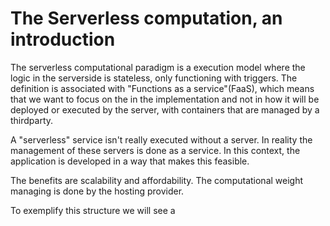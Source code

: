 # The Serverless computation, an introduction
The serverless computational paradigm is a execution model where the logic in the serverside is stateless, only functioning with triggers. The definition is associated with "Functions as a service"(FaaS), which means that we want to focus on the in the implementation and not in how it will be deployed or executed by the server, with containers that are managed by a thirdparty.

A "serverless" service isn't really executed without a server. In reality the management of these servers is done as a service. In this context, the application is developed in a way that makes this feasible.

The benefits are scalability and affordability. The computational weight managing is done by the hosting provider.

To exemplify this structure we will see a
